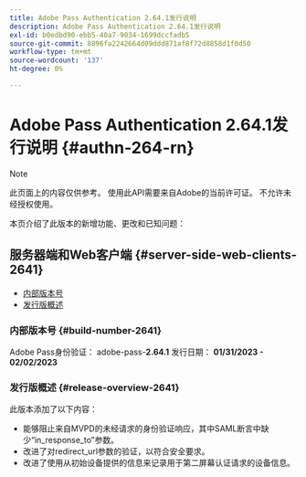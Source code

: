 ```yaml
---
title: Adobe Pass Authentication 2.64.1发行说明
description: Adobe Pass Authentication 2.64.1发行说明
exl-id: b0edbd90-ebb5-40a7-9034-1699dccfadb5
source-git-commit: 8896fa2242664d09ddd871af8f72d8858d1f0d50
workflow-type: tm+mt
source-wordcount: '137'
ht-degree: 0%

---
```


# Adobe Pass Authentication 2.64.1发行说明 {#authn-264-rn}

>[!NOTE]
>
>此页面上的内容仅供参考。 使用此API需要来自Adobe的当前许可证。 不允许未经授权使用。

本页介绍了此版本的新增功能、更改和已知问题：

## 服务器端和Web客户端 {#server-side-web-clients-2641}

* [内部版本号](#build-number-2641)
* [发行版概述](#release-overview-2641)

### 内部版本号 {#build-number-2641}

Adobe Pass身份验证： adobe-pass-**2.64.1**
发行日期： **01/31/2023 - 02/02/2023**

### 发行版概述 {#release-overview-2641}

此版本添加了以下内容：

* 能够阻止来自MVPD的未经请求的身份验证响应，其中SAML断言中缺少“in_response_to”参数。
* 改进了对redirect_url参数的验证，以符合安全要求。
* 改进了使用从初始设备提供的信息来记录用于第二屏幕认证请求的设备信息。
